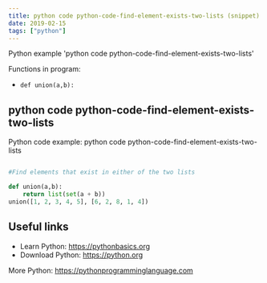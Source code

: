 ```yaml
---
title: python code python-code-find-element-exists-two-lists (snippet)
date: 2019-02-15
tags: ["python"]
---
```

Python example 'python code python-code-find-element-exists-two-lists'

Functions in program: 
* `def union(a,b):`

## python code python-code-find-element-exists-two-lists

Python code example: python code python-code-find-element-exists-two-lists

```python

#Find elements that exist in either of the two lists

def union(a,b):
    return list(set(a + b))
union([1, 2, 3, 4, 5], [6, 2, 8, 1, 4])


```

## Useful links

- Learn Python: https://pythonbasics.org
- Download Python: https://python.org

More Python: https://pythonprogramminglanguage.com
